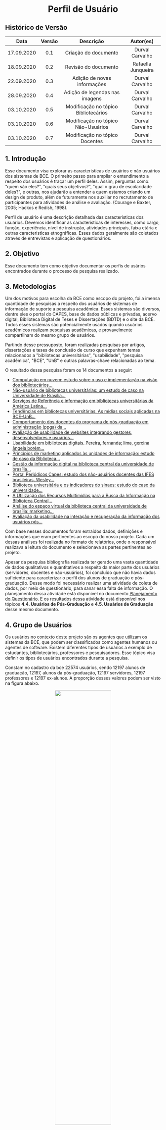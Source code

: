 # <center>Perfil de Usuário

## Histórico de Versão
|    Data    | Versão | Descrição            | Autor(es)       |
| :--------: | :----: | :------------------: | :-------------: |
| 17.09.2020 |  0.1   | Criação do documento | Durval Carvalho |
| 18.09.2020 |  0.2   | Revisão do documento | Rafaella Junqueira |
| 22.09.2020 |  0.3   | Adição de novas informações | Durval Carvalho |
| 28.09.2020 |  0.4   | Adição de legendas nas imagens | Durval Carvalho |
| 03.10.2020 |  0.5   | Modificação no tópico Bibliotecários | Durval Carvalho |
| 03.10.2020 |  0.6   | Modificação no tópico Não-Usuários | Durval Carvalho |
| 03.10.2020 |  0.7   | Modificação no tópico Docentes | Durval Carvalho |

## 1. Introdução

Esse documento visa explorar as caracteristicas de usuários e não usuários dos sistemas de BCE. O primeiro passo para ampliar o entendimento a respeito dos usuários é traçar um perfil deles. Assim, perguntas como: "quem são eles?", "quais seus objetivos?", "qual o grau de escolaridade deles?", e outras, nos ajudarão a entender a quem estamos criando um design de produto, além de futuramente nos auxiliar no recrutamento de participantes para atividades de análise e avaliação. (Courage e Baxter, 2005; Hackos e Redish, 1998).

Perfil de usuário é uma descrição detalhada das caracteristicas dos usuários. Devemos identificar as caracteristicas de interesses, como cargo, função, experiência, nível de instrução, atividades principais, faixa etária e outras caracteristicas etnográficas. Esses dados geralmente são coletados através de entrevistas e aplicação de questionários.

## 2. Objetivo

Esse documento tem como objetivo documentar os perfis de usários encontrados durante o processo de pesquisa realizado.

## 3. Metodologias

Um dos motivos para escolha da BCE como escopo do projeto, foi a imensa quantidade de pesquisas a respeito dos usuários de sistemas de informação de suporte a pesquisa acadêmica. Esses sistemas são diversos, dentre eles o portal do CAPES, base de dados públicas e privadas, acervo digital, Biblioteca Digital de Teses e Dissertações (BDTD) e o site da BCE. Todos esses sistemas são potencialmente usados quando usuários acadêmicos realizam pesquisas acadêmicas, e provavelmente compartilham do mesmo grupo de usuários.

Partindo desse pressuposto, foram realizadas pesquisas por artigos, dissertações e teses de conclusão de curso que expunham temas relacionados a "bibliotecas universitárias", "usabilidade", "pesquisa acadêmica", "BCE", "UnB" e outras palavras-chave relacionadas ao tema.

O resultado dessa pesquisa foram os 14 documentos a seguir:
- [Computação em nuvem: estudo sobre o uso e implementação na visão dos bibliotecários...][1]
- [Não-usuário de bibliotecas universitárias: um estudo de caso na Universidade de Brasília...][2]
- [Serviços de Referência e informação em bibliotecas universitárias da América Latina...][3]
- [Tendências em bibliotecas universitárias. As mídias sociais aplicadas na BCE-UnB...][4]
- [Comportamento dos docentes do programa de pós-graduação em administração (ppga) da...][5]
- [Avaliação de usabilidade de websites integrando gestores, desenvolvedores e usuários...][6]
- [Usabilidade em bibliotecas digitais. Pereira, fernanda; lima, gercina ângela borém...][7]
- [Princípios de marketing aplicados às unidades de informação: estudo de caso da Biblioteca...][8]
- [Gestão da informação digital na biblioteca central da universidade de brasília...][9]
- [Portal Periódicos Capes: estudo dos não-usuários docentes das IFES brasileiras.  Wesley...][10]
- [Biblioteca universitária e os indicadores do sinaes: estudo do caso da universidade...][11]
- [A Utilização dos Recursos Multimídias para a Busca da Informação na Biblioteca Central...][12]
- [Análise do espaço virtual da biblioteca central da universidade de brasília: marketing...][13]
- [Avaliação da usabilidade na interação e recuperação da informação dos usuários pós...][14]

[1]: https://github.com/Interacao-Humano-Computador/2020.1-BCE/raw/master/docs/user-profile-research-summary/DURVAL/1.%20computa%C3%A7%C3%A3o_em_nuvem_estudo_sobre_o_uso_e_implementa%C3%A7%C3%A3o_na_vis%C3%A3o_dos_bibliotec%C3%A1rios_da_bce_unb.pdf
[2]: https://github.com/Interacao-Humano-Computador/2020.1-BCE/raw/master/docs/user-profile-research-summary/DURVAL/2.%20n%C3%A3o_usu%C3%A1rio_de_bibliotecas_universit%C3%A1rias_um_estudo_de_caso_na_universidade_de_bras%C3%ADlia_.pdf
[3]: https://github.com/Interacao-Humano-Computador/2020.1-BCE/raw/master/docs/user-profile-research-summary/DURVAL/3.%20servi%C3%A7os_de_refer%C3%AAncia_e_informa%C3%A7%C3%A3o_em_bibliotecas_universit%C3%A1rias_da_am%C3%A9rica_latina_an%C3%A1lise_de_seus_websites.pdf
[4]: https://github.com/Interacao-Humano-Computador/2020.1-BCE/raw/master/docs/user-profile-research-summary/DURVAL/4.%20tend%C3%AAncias_em_bibliotecas_universit%C3%A1rias_as_m%C3%ADdias_sociais_aplicadas_na_bce-unb.pdf
[5]: https://github.com/Interacao-Humano-Computador/2020.1-BCE/raw/master/docs/user-profile-research-summary/DURVAL/5.%20%5Bperfect%5Dcomportamento_dos_docentes_do_programa_de_p%C3%B3s_gradua%C3%A7%C3%A3o_em_administra%C3%A7%C3%A3o_ppga_da_universidade_de_bras%C3%ADlia_na_busca_e_uso_da_informa%C3%A7%C3%A3o.pdf
[6]: https://github.com/Interacao-Humano-Computador/2020.1-BCE/raw/master/docs/user-profile-research-summary/DURVAL/6.%20%5Bperfect%5Davalia%C3%A7%C3%A3o_de_usabilidade_de_websitesintegrando_gestores%2C_desenvolvedores_e_usu%C3%A1rios.pdf
[7]: https://github.com/Interacao-Humano-Computador/2020.1-BCE/raw/master/docs/user-profile-research-summary/DURVAL/7.%20%5Bpag1044%5Dusabilidade_em_bibliotecas_digitaisabordagem_emp%C3%ADrica_e_anal%C3%ADtica.pdf
[8]: https://github.com/Interacao-Humano-Computador/2020.1-BCE/raw/master/docs/user-profile-research-summary/DURVAL/8.%20%5Bok%5Dprinc%C3%ADpios_de_marketing_aplicados_%C3%A0sunidades_de_informa%C3%A7%C3%A3o_estudo_de_caso_da_biblioteca_central_da_universidade_de_bras%C3%ADlia.pdf
[9]: https://github.com/Interacao-Humano-Computador/2020.1-BCE/raw/master/docs/user-profile-research-summary/DURVAL/9.%20%5Bok%5Dgest%C3%A3o_da_informa%C3%A7%C3%A3o_digital_na_biblioteca_central_da_universidade_de_bras%C3%ADlia_relato_de_experi%C3%AAncia.pdf
[10]: https://github.com/Interacao-Humano-Computador/2020.1-BCE/raw/master/docs/user-profile-research-summary/DURVAL/19.%20PORTAL%20PERI%C3%93DICOS%20CAPES:%20estudo%20dos%20n%C3%A3o-usu%C3%A1rios%20docentes%20das%20IFES%20brasileiras
[11]: https://github.com/Interacao-Humano-Computador/2020.1-BCE/raw/master/docs/user-profile-research-summary/GERALDO/13.%20%5Bperfect%5Dbiblioteca_universit%C3%A1ria_e_os_indicadores_do_sinaes_estudo_do_caso_da_universidade_de_bras%C3%ADlia.pdf
[12]: https://github.com/Interacao-Humano-Computador/2020.1-BCE/raw/master/docs/user-profile-research-summary/GERALDO/14.%20a_utiliza%C3%A7%C3%A3o_dos_recursos_multim%C3%ADdias_para_a_busca_da_informa%C3%A7%C3%A3o_na_biblioteca_central_da_universidade_de_bras%C3%ADlia_bcewesclei_batista_santos_bras%C3%ADlia_2011.pdf
[13]: https://github.com/Interacao-Humano-Computador/2020.1-BCE/raw/master/docs/user-profile-research-summary/GERALDO/16.%20an%C3%A1lise_do_espa%C3%A7o_virtual_da_biblioteca_central_da_universidade_de_bras%C3%ADlia_marketingcomo_referencial_te%C3%B3rico_metodol%C3%B3gico.pdf
[14]: https://github.com/Interacao-Humano-Computador/2020.1-BCE/raw/master/docs/user-profile-research-summary/GERALDO/17.%20avalia%C3%A7%C3%A3o_da_usabilidade_na_intera%C3%A7%C3%A3o_e_recupera%C3%A7%C3%A3o_da_informa%C3%A7%C3%A3o_dos_usu%C3%A1rios_p%C3%B3s8graduandos_no_reposit%C3%B3rio_institucional_da_universidade_de_bras%C3%ADlia.pdf

Com base nesses documentos foram extraidos dados, definições e informações que eram pertinentes ao escopo do nosso projeto. Cada um dessas análises foi realizada no formato de relatórios, onde o responsável realizava a leitura do documento e selecionava as partes pertinentes ao projeto. 

Apesar da pesquisa bibliografia realizada ter gerado uma vasta quantidade de dados qualitativos e quantitativos a respeito da maior parte dos usuários (servidores, docentes e não-usuários), foi concluído que não havia dados suficiente para caracterizar o perfil dos alunos de graduação e pós-graduação. Desse modo foi necessário realizar uma atividade de coleta de dados, por meio de questionário, para sanar essa falta de informação. O planejamento dessa atividade está disponível no documento [Planejamento do Questionário](pages/ponto_de_controle_2/planejamento_do_questionario). E os resultados dessa atividade está disponível nos tópicos **4.4. Usuários de Pós-Graduação** e **4.5. Usuários de Graduação** desse mesmo documento.

## 4. Grupo de Usuários

Os usuários no contexto deste projeto são os agentes que utilizam os sistemas da BCE, que podem ser classificados como agentes humanos ou agentes de software. Existem diferentes tipos de usuários a exemplo de estudantes, bibliotecários, professores e pesquisadores. Esse tópico visa definir os tipos de usuários encontrados durante a pesquisa.

Constam no cadastro da bce 22574 usuários, sendo 12197 alunos de graduação, 12197, alunos da pós-graduação, 12197 servidores, 12197 professores e 12197 ex-alunos. A proporção desses valores podem ser visto na figura abaixo.

<p align="center">
  <img src='_media/assets/images/print_screen/user-profile-reports/cadastro-ativos-bce.png' width=60%/>
  <figcaption align='center'>
    <b>Figura 1: Composição dos cadastros ativos do sistema da BCE.</b>
    <br> 
    <a href='[user-profile-research-summary/DURVAL/1. computação_em_nuvem_estudo_sobre_o_uso_e_implementação_na_visão_dos_bibliotecários_da_bce_unb.pdf](https://bce.unb.br/wp-content/uploads/2020/07/RelatorioAtividades2019.pdf)'>Fonte: Relatórios de Atividades da Biblioteca Central de 2019</a>
  </figcaption>
</p>

#### 4.1. **Bibliotecários**

Bibliotecário é um profissional liberal que trata a informação e a torna acessível ao usuário final, independente do suporte informacional, cuja responsabilidade é identificar a demanda de informação em diferentes contextos considerando a diversidade do público. Eles podem trabalhar em bibliotecas, centros de documentação, empresas, escritórios jurídicos e pode gerir redes e sistemas de informação. [[13](https://pt.wikipedia.org/wiki/Bibliotec%C3%A1rio)]

No sistema avaliado, os bibliotecários são o grupo de usuário que tem menor representatividade no grupo total de usuários, com somente 5.8%, porém eles são o grupo de usuário que tem maior contato com o sistema, e dependem dele para realizar seu trabalho. Desse modo é de extrema importância conhecê-los para que o sistema possa dar suporte a suas atividades.

Os bibliotecários, no contexto deste projeto, são os responsáveis pela oferta dos serviço de referência. Sendo esses serviços de referências orientados aos seguintes propósivos:
- Ajudar os usuários a compreender o funcionamento das bibliotecas;
- Responder perguntas dos usuários;
- Ajudar os usuários a selecionar as obras desejadas;
- Promover e personalizar os serviços da biblioteca.
<br><small>Fonte: Vazquez, 2017</small>

No caso da BCE, os serviços de referência ofertados pelos bibliotecários são: 
- **Provisão de documentos**: circulação, consulta, emprestimos entre bibliotecas, comutação, fornecimento de cópias, entrega de material, preparação de tradução;
- **Provisão de informação**: auxilar os usuários;
- **Provisão de auxílio bibliografico**: localização de material, especificação de referência, levantamento bibliográfico;
- **Serviço de alertas**: novas aquisições, exposições;
- **Orientação ao público**: provisão de guia, consulta orientada, cursos, divulgação de serviços, preparação de obras.
<br><small>Fonte: Vazquez, 2017</small>

Os bibliotecários atendem a 3 categorias de usuários :
- **Usuário presencial**: pesquisadores, discentes e docentes das instituições de ensino, que podem ser intermediados ou não pelos gerenciadores da informação na busca por dados e que estão geograficamente próximos à sede física da biblioteca;
- **Usuário off campus**: docentes, discentes e pesquisadores que se encontram distantes geograficamente das bibliotecas, mas estão inseridos nos programas de ensino, pesquisa e extensão das instituições educacionais, que também podem ou não ser intermediados pelos gerenciadores da informação;
- **Usuário remoto**: pesquisadores e profissionais liberais que podem ter ou não vinculação com a instituição provedora; o contato pode ser virtualmente, por correio eletrônico, telefone e fax [...].
<br><small>Fonte: GARCEZ; RADOS, 2002</small>

Durante a pesquisa realizada por Lago (2014) e Rocha (2012) a respeito dos bibliotecários que atuavam na BCE, mostrou que 47% ocupavam o cargo há menos de 2 anos, como mostra a figura 1.

<p align="center">
  <img src='_media/assets/images/print_screen/user-profile-reports/user-profile-search-1.1.png' width=60%/>
  <figcaption align='center'>
    <b>Figura 2: Gráfico apresentando o tempo que os entrevistados exercem o cargo.</b>
    <br> 
    <a href='user-profile-research-summary/DURVAL/1. computação_em_nuvem_estudo_sobre_o_uso_e_implementação_na_visão_dos_bibliotecários_da_bce_unb.pdf'>Fonte: Lago, 2014</a>
  </figcaption>
</p>

Sobre a faixa etária, 68.2% dos bibliotecários tinham entre 20 a 30 anos (Rocha 2012), como mostra a figura 2.

<p align="center">
  <img src='_media/assets/images/print_screen/user-profile-reports/user-profile-search-8.2.png' width=60%>
  <figcaption align='center'>
    <b>Figura 3: Gráfico apresentando a idade dos entrevistados</b>
    <br> 
    <a href='user-profile-research-summary/DURVAL/8. [ok]princípios_de_marketing_aplicados_àsunidades_de_informação_estudo_de_caso_da_biblioteca_central_da_universidade_de_brasília.pdf'>Fonte: Rocha, 2012</a>
  </figcaption>
</p>

Sobre o gênero, a maioria dos bibliotecários era do sexo feminino (77,30%) e apenas 22,70% do sexo masculino. (ROCHA, 2012)

<p align="center">
  <img src='_media/assets/images/print_screen/user-profile-reports/user-profile-search-8.3.png' width=60%>
  <figcaption align='center'>
    <b>Figura 4: Figura apresentando o gênero dos entrevistados</b>
    <br> 
    <a href='user-profile-research-summary/DURVAL/8. [ok]princípios_de_marketing_aplicados_àsunidades_de_informação_estudo_de_caso_da_biblioteca_central_da_universidade_de_brasília.pdf'>Fonte: Rocha, 2012</a>
  </figcaption>
</p>

<hr>

A respeito da formação acadêmica, 63.7% possuiam somente graduação em biblioteconomia, e 22.7% possuiam além da graduação alguma especialização. (ROCHA, 2012)

<p align="center">
  <img src='_media/assets/images/print_screen/user-profile-reports/user-profile-search-8.5.png' width=70%>
  <figcaption align='center'>
    <b>Figura 5: Figura apresentando o grau de escolaridade dos entrevistados</b>
    <br> 
    <a href='user-profile-research-summary/DURVAL/8. [ok]princípios_de_marketing_aplicados_àsunidades_de_informação_estudo_de_caso_da_biblioteca_central_da_universidade_de_brasília.pdf'>Fonte: Rocha, 2012</a>
  </figcaption>
</p>

Quando perguntado sobre as principais dificuldades durante a implementação de novos programas, 28.90% apontaram a limitação de recursos financeiros como principal fator, e 26.70% apontaram o número insuficiente de pessoal. (ROCHA, 2012)

<p align="center">
  <img src='_media/assets/images/print_screen/user-profile-reports/dif_uso_estr_mkt_bce.png' width=100%>
  <figcaption align='center'>
    <b>Figura 6: Dificuldades idenficadas pelos bibliotecários</b>
    <br> 
      <a href='user-profile-research-summary/DURVAL/8. [ok]princípios_de_marketing_aplicados_àsunidades_de_informação_estudo_de_caso_da_biblioteca_central_da_universidade_de_brasília.pdf'>Fonte: Rocha, 2012</a>
  </figcaption>
</p>


Quando perguntado sobre a facilidade na utilização de Tecnologias de Informação e Comunicação (TIC) da BCE, 74% dos bibliotecários se auto avaliaram com muita facilidade, e 16% com alguma dificuldade. (LAGO, 2014)

<p align="center">
  <img src='_media/assets/images/print_screen/user-profile-reports/user-profile-search-1.2.png' width=75%>
  <figcaption align='center'>
    <b>Figura 7: Gráfico apresentando o dóminio das TIC pelos entrevistados</b>
    <br> 
    <a href='user-profile-research-summary/DURVAL/1. computação_em_nuvem_estudo_sobre_o_uso_e_implementação_na_visão_dos_bibliotecários_da_bce_unb.pdf'>Fonte: Lago, 2014</a>
  </figcaption>
  </figcaption>
</p>

Quando perguntado sobre a qualidade da infraestrutura da biblioteca, 10% consideram ótima, 35% Consideram boa, 31% Consideram regular, 13% Consideram ruim, 3% Consideram péssimo e 7% Não souberam opinar. (Estela, Cunha, 2017)

<p align="center">
  <img src='_media/assets/images/print_screen/user-profile-reports/aval-infra-bce.png' width=75%>
  <figcaption align='center'>
    <b>Figura 8: Gráfico a avaliação da qualidade da infraestrutura da BCE</b>
    <br> 
    <a href='user-profile-research-summary/DURVAL/2. não_usuário_de_bibliotecas_universitárias_um_estudo_de_caso_na_universidade_de_brasília_.pdf'>Fonte: Estela, Cunha, 2017</a>
  </figcaption>
  </figcaption>
</p>

Quando perguntado sobre a qualidade os serviços oferecidos pela biblioteca, 14% consideram ótima, 44% bom, 23% regular, 14% ruim, 2% péssima e 3% não souberam opinar. (Estela, Cunha, 2017).

<p align="center">
  <img src='_media/assets/images/print_screen/user-profile-reports/quali-servi-bce.png' width=75%>
  <figcaption align='center'>
    <b>Figura 9: Gráfico a avaliação da qualidade do acervo da BCE</b>
    <br> 
    <a href='user-profile-research-summary/DURVAL/2. não_usuário_de_bibliotecas_universitárias_um_estudo_de_caso_na_universidade_de_brasília_.pdf'>Fonte: Estela, Cunha, 2017</a>
  </figcaption>
  </figcaption>
</p>


Quando perguntado sobre a qualidade do acervo da biblioteca, 18% consideram ótimo, 40% bom, 18%  regular, 5% ruim, 3% péssimo e 16% não souberam opinar.

<p align="center">
  <img src='_media/assets/images/print_screen/user-profile-reports/quali-acerv-bce.png' width=75%>
  <figcaption align='center'>
    <b>Figura 10: Gráfico a avaliação da qualidade do acervo da BCE</b>
    <br> 
    <a href='user-profile-research-summary/DURVAL/2. não_usuário_de_bibliotecas_universitárias_um_estudo_de_caso_na_universidade_de_brasília_.pdf'>Fonte: Estela, Cunha, 2017</a>
  </figcaption>
  </figcaption>
</p>


Quando perguntado sobre as Tecnologias da Informação e Comunicação (TICs) mais utilizadas, as seguintes as seguintes tecnologias foram as mais utilizadas: 

<p align="center">
  <img src='_media/assets/images/print_screen/user-profile-reports/user-profile-search-1.4.png'>
  <figcaption align='center'>
    <b>Figura 11: Gráfico apresentando os recursos de TIC mais utilizados pelos entrevistados</b>
    <br> 
    <a href='user-profile-research-summary/DURVAL/1. computação_em_nuvem_estudo_sobre_o_uso_e_implementação_na_visão_dos_bibliotecários_da_bce_unb.pdf'>Fonte: Lago, 2014</a>
  </figcaption>
  </figcaption>
</p>

#### 4.2. **Não-usuário de bibliotecas universitárias**

O não-usuário de um biblioteca é aquele que tem o direito de usar a biblioteca, mas não a usa por um determinado período e não participa das atividades culturais que a biblioteca organiza. É preciso ressaltar que a utilização da biblioteca não é apenas para emprestar um livro ou baixar um artigo do banco de dados, mas também para participar de atividades culturais, exposições, uso das salas de leitura, cabines de internet, etc. Em suma, não é fazer uso de serviços físicos e virtuais e não participar das atividades culturais organizadas pela biblioteca por um determinado tempo. (Silvestre Estela, 2019)

Os não usuários podem ser classificados nos seguintes tipos (Silvestre Estela, 2019):

<p align="center">
  <img src='_media/assets/images/print_screen/user-profile-reports/tipos-nao-usuario.png'>
  <figcaption align='center'>
    <b>Figura 12: Tipos de não-usuário de bibliotecas definidos na literatura</b>
      <a href='user-profile-research-summary/DURVAL/2. não_usuário_de_bibliotecas_universitárias_um_estudo_de_caso_na_universidade_de_brasília_.pdf'>
        Fonte: Silvestre Estela. 2019
      </a>
  </figcaption>
</p>


Em relação a faixa etária, 49.5% dos não usuários possuem entre 20 a 22 anos. Já em questão ao período do curso, 48.5% dos não-usuários estão entre o 3º e 4º ano de seus cursos. (Silvestre Estela, 2019)

<p align="center">
  <img src='_media/assets/images/print_screen/user-profile-reports/user-profile-search-2.6.png'>
  <figcaption align='center'>
    <b>Figura 13: Figura apresentando o ano de graduação e a idade dos não-usuários entrevistados</b>
    <br> 
    <a href='user-profile-research-summary/DURVAL/2. não_usuário_de_bibliotecas_universitárias_um_estudo_de_caso_na_universidade_de_brasília_.pdf'>Fonte: Silvestre Estela. 2019</a>
  </figcaption>
  </figcaption>
</p>

Em relação ao curso matrículado, 64% dos não-usuários estão matriculados em cursos das áreas de ciências humanas. (Silvestre Estela, 2019)

<p align="center">
  <img src='_media/assets/images/print_screen/user-profile-reports/user-profile-search-2.5.png'>
  <figcaption align='center'>
    <b>Figura 14: Figura apresentando o curso dos não-usuários entrevistados</b>
    <br> 
    <a href='user-profile-research-summary/DURVAL/2. não_usuário_de_bibliotecas_universitárias_um_estudo_de_caso_na_universidade_de_brasília_.pdf'>Fonte: Silvestre Estela. 2019</a>
  </figcaption>
</p>

Em relação a ferramenta utilizada para realizar pesquisas acadêmicas, 73% dos não-usuários utilizam somente site do Google para realizar suas pesquisas acadêmicas e 27% preferem o site do Scholar Google. (Silvestre Estela, 2019)

A fim de conhecer quais critérios de usabilidade e conteúdo eram reconhecidos pelos não-usuários, os seguintes tópicos foram citados:

<p align="center">
  <img src='_media/assets/images/print_screen/user-profile-reports/crite-quali-bce.png'>
  <figcaption align='center'>
    <b>Figura 15: Figura apresentando os critérios de que os não-usuários avaliavam em suas ferramentas de pesquisa acadêmica</b>
    <br> 
    <a href='user-profile-research-summary/DURVAL/2. não_usuário_de_bibliotecas_universitárias_um_estudo_de_caso_na_universidade_de_brasília_.pdf'>Fonte: Silvestre Estela. 2019</a>
  </figcaption>
</p>


Afim de descobrir quais eram os motivos para não utilizar os serviços da biblioteca e quais potenciais de melhorias poderiam levar a utilizar os serviços, os seguintes tópicos foram citados:

<p align="center">
  <img src='_media/assets/images/print_screen/user-profile-reports/razoes-nao-uso-bce.png'>
  <figcaption align='center'>
    <b>Figura 16: Razões que os não-usuários disseram para justicar o não uso dos serviços da biblioteca </b>
    <br> 
      <a href='user-profile-research-summary/DURVAL/2. não_usuário_de_bibliotecas_universitárias_um_estudo_de_caso_na_universidade_de_brasília_.pdf'>Fonte: Silvestre Estela. 2019</a>
  </figcaption>
</p>


Com base nos dados coletados, as principais dificuldades foram categorizadas e associadas aos tópicos citados pelos não-usuários.

<p align="center">
  <img src='_media/assets/images/print_screen/user-profile-reports/user-profile-search-2.7.png'>
  <figcaption align='center'>
    <b>Figura 17: Tabela as dificuldades que os não-usuários atribuiram a biblioteca</b>
    <br> 
    <a href='user-profile-research-summary/DURVAL/2. não_usuário_de_bibliotecas_universitárias_um_estudo_de_caso_na_universidade_de_brasília_.pdf'>Fonte: Silvestre Estela. 2019</a>
  </figcaption>
</p>

#### 4.3. Docentes

Na pesquisa realizada por Nasser e Dantas (2007), foram entrevistados 20 docentes da Universidade de Brasília com objetivo de identificar o perfil dos docentes e seus comportamentos durante o processo de pesquisa. Os resultados dessa pesquisa foram que 39% dos docentes possuíam de 1 a 5 anos de docência, enquanto que 27% possuíam 6 a 10 anos, como pode ser visto na figura 17.

<p align="center">
  <img src='_media/assets/images/print_screen/user-profile-reports/user-profile-search-5.1.png'>
  <figcaption align='center'>
    <b>Figura 18: Gráfico apresentando o tempo de docência dos entrevistados</b>
    <br> 
    <a href='user-profile-research-summary/DURVAL/5. [perfect]comportamento_dos_docentes_do_programa_de_pós_graduação_em_administração_ppga_da_universidade_de_brasília_na_busca_e_uso_da_informação.pdf'>Fonte: Silvestre Estela. 2019</a>
  </figcaption>
</p>

Em relação a área do conhecimento do curso lecionado pelos docentes, 46% eram da área das ciências sociais, e 26% das ciências exatas.

<p align="center">
  <img src='_media/assets/images/print_screen/user-profile-reports/user-profile-search-5.2.png'>
  <figcaption align='center'>
    <b>Figura 19: Gráfico apresentando o grau e a formação dos entrevistados</b>
    <br> 
    <a href='user-profile-research-summary/DURVAL/5. [perfect]comportamento_dos_docentes_do_programa_de_pós_graduação_em_administração_ppga_da_universidade_de_brasília_na_busca_e_uso_da_informação.pdf'>Fonte: Silvestre Estela. 2019</a>
  </figcaption>
</p>

Em relação ao modo de pesquisa que os docentes utilizavam, 67% preferiam pesquisar utilizando sites abertos, 20% sites privados, e 13% preferem consultar outros docentes.

<p align="center">
  <img src='_media/assets/images/print_screen/user-profile-reports/user-profile-search-5.3.png'>
  <figcaption align='center'>
    <b>Figura 20: Gráfico apresentando os canais de obtenção de informação preferido pelos entrevistados</b>
    <br> 
    <a href='user-profile-research-summary/DURVAL/5. [perfect]comportamento_dos_docentes_do_programa_de_pós_graduação_em_administração_ppga_da_universidade_de_brasília_na_busca_e_uso_da_informação.pdf'>Fonte: Silvestre Estela. 2019</a>
  </figcaption>
</p>

Em relação a frequência que os docentes consumiam informações das diversas fontes, a maioria indicou periódicos científicos, livros e anais de congressos como canal de maior frequência.

<p align="center">
  <img src='_media/assets/images/print_screen/user-profile-reports/user-profile-search-5.4.png'>
  <figcaption align='center'>
    <b>Figura 21: Gráfico apresentando a frequências que os entrevistados consumiam cada tipo de fonte de informação</b>
    <br> 
    <a href='user-profile-research-summary/DURVAL/5. [perfect]comportamento_dos_docentes_do_programa_de_pós_graduação_em_administração_ppga_da_universidade_de_brasília_na_busca_e_uso_da_informação.pdf'>Fonte: Silvestre Estela. 2019</a>
  </figcaption>
</p>

Em relação aos serviços ofertados pela BCE, os docentes apontaram que os serviços utilizados com maior frequência são: Portal de Periódicos da CAPES, Catálogo online da BCE e Biblioteca Digital de Teses e Dissertações (BDTD).

<p align="center">
  <img src='_media/assets/images/print_screen/user-profile-reports/user-profile-search-5.5.png'>
  <figcaption align='center'>
    <b>Figura 22: Gráfico apresentando a frequências que os entrevistados utilizavam os serviços ofetados pela BCE</b>
    <br> 
    <a href='user-profile-research-summary/DURVAL/5. [perfect]comportamento_dos_docentes_do_programa_de_pós_graduação_em_administração_ppga_da_universidade_de_brasília_na_busca_e_uso_da_informação.pdf'>Fonte: Silvestre Estela. 2019</a>
  </figcaption>
</p>

Em relação aos serviços que os docentes indicavam aos seus alunos, 15% recomendaram o Portal de Periódicos da CAPES, 14% o serviço de empréstimo, 14% os serviços de pesquisa de material e 12% o site da Biblioteca Digital de Teses e Dissertações.

<p align="center">
  <img src='_media/assets/images/print_screen/user-profile-reports/user-profile-search-5.6.png'>
  <figcaption align='center'>
    <b>Figura 23: Gráfico apresentando a quais serviços da BCE os docentes indicavam aos seus alunos</b>
    <br> 
    <a href='user-profile-research-summary/DURVAL/5. [perfect]comportamento_dos_docentes_do_programa_de_pós_graduação_em_administração_ppga_da_universidade_de_brasília_na_busca_e_uso_da_informação.pdf'>Fonte: Silvestre Estela. 2019</a>
  </figcaption>
</p>

Em relação às principais dificuldades enfrentadas durante o uso dos serviços da BCE, 42% dos docentes consideram o material bibliográfico disponível insuficiente e/ou desatualizado.

<p align="center">
  <img src='_media/assets/images/print_screen/user-profile-reports/user-profile-search-5.7.png'>
  <figcaption align='center'>
    <b>Figura 24: Gráfico apresentando as principais dificuldades enfrentadas pelos docentes durante o uso dos serviços da BCE</b>
    <br> 
    <a href='user-profile-research-summary/DURVAL/5. [perfect]comportamento_dos_docentes_do_programa_de_pós_graduação_em_administração_ppga_da_universidade_de_brasília_na_busca_e_uso_da_informação.pdf'>Fonte: Silvestre Estela. 2019</a>
  </figcaption>
</p>

Quando perguntado quais eram as principais barreiras que os docentes encontravam durante a realização de pesquisas online, foi apontado que 23% dos docentes tâm dificuldade para filtrar os grandes volumes de informação disponíveis, 23% não possuem tempo suficiente para realizar pesquisa de qualidade na internet, 18% consideram as interfaces dos sites de pesquisa bibliográficas difíceis de usar, e 12% consideram que as informações obtidas podem não ser confiáveis.

<p align="center">
  <img src='_media/assets/images/print_screen/user-profile-reports/user-profile-search-5.8.png'>
  <figcaption align='center'>
    <b>Figura 25: Gráfico apresentando as principais dificuldades durante a realização de pesquisas online</b>
    <br> 
    <a href='user-profile-research-summary/DURVAL/5. [perfect]comportamento_dos_docentes_do_programa_de_pós_graduação_em_administração_ppga_da_universidade_de_brasília_na_busca_e_uso_da_informação.pdf'>Fonte: Silvestre Estela. 2019</a>
  </figcaption>
</p>

Quando perguntado quais eram as principais dificuldades enfrentadas durante a utilização de bases de dados, 32% consideraram que as informações relevantes estão em base de dados pagas, 17% possuem dificuldade na escolha da base de dados, 17% possuem dificuldade na combinação dos termos e operadores.

<p align="center">
  <img src='_media/assets/images/print_screen/user-profile-reports/user-profile-search-5.9.png'>
  <figcaption align='center'>
    <b>Figura 26: Gráfico apresentando as principais dificuldades durante a realização de pesquisas em bases de dados</b>
    <br> 
    <a href='user-profile-research-summary/DURVAL/5. [perfect]comportamento_dos_docentes_do_programa_de_pós_graduação_em_administração_ppga_da_universidade_de_brasília_na_busca_e_uso_da_informação.pdf'>Fonte: Silvestre Estela. 2019</a>
  </figcaption>
</p>

Quando perguntado sobre a exigência do acesso remoto as bases de dados, 80.2% dos docentes afirmam que o uso remoto é imprescindível.

<p align="center">
  <img src='_media/assets/images/print_screen/user-profile-reports/user-profile-search-19.5.png'>
  <figcaption align='center'>
    <b>Figura 27: Tabela indicando quantos docentes identificam o recurso de acesso remoto a portais de base de dados como imprescindível</b>
    <br> 
    <a href='user-profile-research-summary/DURVAL/19. PORTAL PERIÓDICOS CAPES: estudo dos não-usuários docentes das IFES brasileiras.pdf'>Fonte: Silvestre Estela. 2019</a>
  </figcaption>
</p>

Quando perguntado sobre a qualidade da infraestrutura da biblioteca, 5% consideram ótima, 33% Consideram boa, 34% Consideram regular, 17% Consideram ruim, 6% Consideram péssimo e 5% Não souberam opinar. (Estela, Cunha, 2017)

<p align="center">
  <img src='_media/assets/images/print_screen/user-profile-reports/quali-infra-bce-2.png' width=75%>
  <figcaption align='center'>
    <b>Figura 28: Gráfico a avaliação da qualidade da infraestrutura da BCE</b>
    <br> 
    <a href='user-profile-research-summary/DURVAL/2. não_usuário_de_bibliotecas_universitárias_um_estudo_de_caso_na_universidade_de_brasília_.pdf'>Fonte: Estela, Cunha, 2017</a>
  </figcaption>
  </figcaption>
</p>


Quando perguntado sobre a qualidade os serviços oferecidos pela biblioteca, 12% consideram ótima, 40% bom, 30% regular, 9% ruim, 3% péssima e 6% não souberam opinar. (Estela, Cunha, 2017).

<p align="center">
  <img src='_media/assets/images/print_screen/user-profile-reports/quali-servi-bce-2.png' width=75%>
  <figcaption align='center'>
    <b>Figura 29: Gráfico a avaliação da qualidade do acervo da BCE</b>
    <br> 
    <a href='user-profile-research-summary/DURVAL/2. não_usuário_de_bibliotecas_universitárias_um_estudo_de_caso_na_universidade_de_brasília_.pdf'>Fonte: Estela, Cunha, 2017</a>
  </figcaption>
  </figcaption>
</p>


Quando perguntado sobre a qualidade do acervo da biblioteca, 8% consideram ótimo, 35% bom, 29% regular, 18% ruim, 5% péssimo e 5% não souberam opinar.

<p align="center">
  <img src='_media/assets/images/print_screen/user-profile-reports/quali-acerv-bce-2.png' width=75%>
  <figcaption align='center'>
    <b>Figura 30: Gráfico a avaliação da qualidade do acervo da BCE</b>
    <br> 
    <a href='user-profile-research-summary/DURVAL/2. não_usuário_de_bibliotecas_universitárias_um_estudo_de_caso_na_universidade_de_brasília_.pdf'>Fonte: Estela, Cunha, 2017</a>
  </figcaption>
  </figcaption>
</p>

#### 4.4. Usuários de Pós-Graduação

#### 4.5. Usuários de Graduação

<!-- FALAR MAIS SOBRE OS USUÁRIOS ALUNOS -->

<hr>

- Quando perguntado sobre a qualidade da infraestrutura da biblioteca (Estela, Cunha, 2017):
  * 9% Consideram ótimo
  * 25% Consideram bom
  * 28% Consideram regular
  * 15% Consideram ruim
  * 22% Consideram péssimo
  * 1% Não souberam opinar

<hr>

- Quando perguntado sobre a qualidade os serviços oferecidos pela biblioteca (Estela, Cunha, 2017):
  * 13% Consideram ótimo
  * 38% Consideram bom
  * 24% Consideram regular
  * 11% Consideram ruim
  * 10% Consideram péssimo
  * 4% Não souberam opinar

<hr>

- Quando perguntado sobre a qualidade do acervo da biblioteca (Estela, Cunha, 2017):
  * 14% Consideram ótimo
  * 33% Consideram bom
  * 24% Consideram regular
  * 15% Consideram ruim
  * 10% Consideram péssimo
  * 5% Não souberam opinar

<hr>

- Quando perguntado sobre o acesso à bibliografia das disciplinas por meio da biblioteca (Estela, Cunha, 2017):
  * 26% Consideram excelente
  * 4% Consideram bom
  * 25% Consideram regular
  * 10% Consideram ruim
  * 4% Consideram insuficiente
  
<hr>

Quando perguntado se os alunos entrevistados conheciam e utilizavam algum serviço de streaming de media, as seguintes respostas foram obtidas (Santos, 2011):
  * 85% Conhecem e usam
  * 5% Conheciam e não usavam
  * 10% Não conheciam

<hr>

Quando perguntado em quais serviços de streaming os alunos tinham cadastro (Santos, 2011):
  * 90% Tinham cadastro no Youtube
  * 5% Tinham cadastro no Flickr
  * 10% Tinham cadastro no SlideShare
  * 5% Tinham cadastro no PodCasting
  * 15% Tinham cadastro em outras

<hr>

Quando perguntado se os alunos usariam algum serviço de streaming caso ele fosse utilizado pela BCE (Santos, 2011):
  * 80% Usariam
  * 20% Talvez Usariam
  
<hr>

## 5. Informações que os usuários desejam

Na pesquisa realiza por Sousa (2019), a respeito das tendências em bibliotecas universitárias, foram realizadas 30 entrevistas com usuários da biblioteca. Com base nessas entrevistas foi evidenciado alguns pontos em comuns que os usuários desejavam ser informados nos sistemas online da BCE. 

- Livros mais alugados
- Seções mais procuradas
- Quantas pessoas passaram pela BCE
- Horário de funcionamento
- Próximos eventos/exposições
- Vídeos ensinando encontrar obras no acervo
- Avisos de não funcionamento (greve, paralização, etc.)
- Serviços ofertados

## Bibliografia

- 1 Amaral, Sueli Angélica do; Nascimento, Jose Antonio Machado. Avaliação de usabilidade de websitesintegrando gestores, desenvolvedores e usuários, XIV Encontro Nacional de Pesquisa em Ciência da Informação (ENANCIB 2013).
- 2 Dantas, Jefferson Higino. GESTÃO DA INFORMAÇÃO DIGITAL NA BIBLIOTECA CENTRAL DA UNIVERSIDADE DE BRASÍLIA: relato de experiência. Artigo publicado no XV Seminário Nacional de Bibliotecas Universitárias (SNBU)
- 3 Fernandes, Wesley Rodrigo. Portal Periódicos Capes: estudo dos não-usuários docentes das IFES brasileiras / Wesley Rodrigo Fernandes. – 2012.
- 4 GARCEZ, Eliane Maria Stuart; RADOS, Gregório JeanVarvakis. Biblioteca híbrida: um novo enfoque no suporte à educação à distância. Ciência da Informação, Brasília, v. 31, n. 2, p. 44-51, maio/ago. 2002
- 5 MANESS, Jack Teoria da biblioteca 2.0: web 2.0 e suas implicações para as bibliotecas. Inf. & Soc.:Est., João Pessoa, v. 17, n. 1, p. 43-51, jan./abr. 2007
- 6 NASSER, JANNE CURY; DANTAS, JEFFERSON HIGINO. Comportamento dos docentes do Programa de Pós-Graduação em Administração (PPGA) da Universidade de Brasília na busca e uso da informação, 2007.
- 7 PEREIRA, FERNANDA; LIMA, GERCINA ÂNGELA BORÉM. USABILIDADE EM BIBLIOTECAS DIGITAIS. Artigo apresentado no I Congresso ISKOEspanha e Portugal - 2013
- 8 Rocha, Stephanie Moira Brauna da. Princípios de marketing aplicados às unidades de informação: estudo de caso da Biblioteca Central da Universidade de Brasília / Stephanie Moira Brauna da Rocha. – 2012
- 9 Silvestre Estela, Flor de María. Não-usuário de bibliotecas universitárias: um estudo de caso na Universidade de Brasília - UnB / Flor de María Silvestre Estela; orientador Murilo Basto da Cunha. Brasília, 2019. Tese (Doutorado - Doutorado em Ciência da Informação, 2019.
- 10 Sousa, Tamiê Moraes de. Tendências em bibliotecas universitárias. As mídias sociais aplicadas na BCE-UnB.
- 11 VEGA, José Antonio Merlo. El servicio bibliotecário de referencia. In:Anales de documentación,n. 3, 2000. p. 93-126
- 12 Vazquez, Alice de Amorim BorgesServiços de Referência e informação em bibliotecas universitárias da América Latina: análise de seus websistes / Alice de Amorim Borges Vazquez. -2017.
